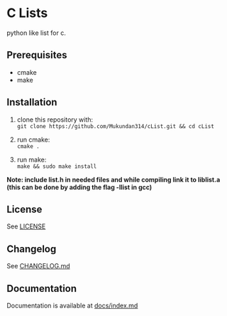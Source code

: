 # C Lists #

python like list for c.

## Prerequisites ##

* cmake
* make

## Installation ##

1. clone this repository with:  
 ```git clone https://github.com/Mukundan314/cList.git && cd cList```

1. run cmake:  
 ```cmake .```

1. run make:  
 ```make && sudo make install```

**Note: include list.h in needed files and while compiling link it to liblist.a (this can be done by adding the flag -llist in gcc)**

## License ##

See [LICENSE](LICENSE)

## Changelog ##

See [CHANGELOG.md](CHANGELOG.md)

## Documentation ##

Documentation is available at [docs/index.md](docs/index.md)


